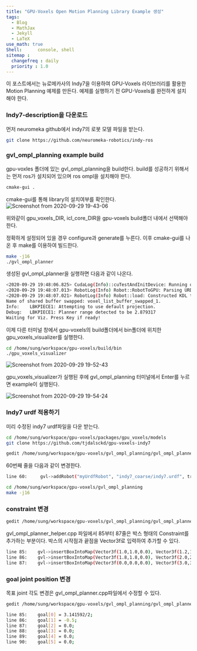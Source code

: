 ```yaml
---
title: "GPU-Voxels Open Motion Planning Library Example 생성"
tags:
  - Blog
  - MathJax
  - Jekyll
  - LaTeX
use_math: true
Shell:      console, shell
sitemap :
  changefreq : daily
  priority : 1.0
---
```


이 포스트에서는 뉴로메카사의 Indy7을 이용하여 GPU-Voxels 라이브러리를 활용한 Motion Planning 예제를 만든다.
예제를 실행하기 전 GPU-Voxels를 완전하게 설치해야 한다.
### Indy7-description을 다운로드
먼저 neuromeka github에서 indy7의 로봇 모델 파일을 받는다.
```bash
git clone https://github.com/neuromeka-robotics/indy-ros
```

### gvl_ompl_planning example build
gpu-voxles 폴더에 있는 gvl_ompl_planning을 build한다.
build를 성공하기 위해서는 먼저 ros가 설치되어 있으며 ros ompl을 설치해야 한다.
```bash
cmake-gui .
```
cmake-gui를 통해 library의 설치여부를 확인한다.
![Screenshot from 2020-09-29 19-43-06](https://user-images.githubusercontent.com/53217819/94548717-18d19f00-028c-11eb-8ab5-044c2fad5efb.png)

위와같이 gpu_voxels_DIR, icl_core_DIR을 gpu-voxels build폴더 내에서 선택해야한다.

정확하게 설정되어 있을 경우 configure과 generate를 누른다.
이후 cmake-gui를 나온 후 make를 이용하여 빌드한다.
```bash
make -j16
./gvl_ompl_planner
```
생성된 gvl_ompl_planner을 실행하면 다음과 같이 나온다. 
```bash
<2020-09-29 19:48:06.825> CudaLog(Info)::cuTestAndInitDevice: Running on GPU 0 (GeForce RTX 2080 Ti)
<2020-09-29 19:48:07.013> RobotLog(Info) Robot::RobotToGPU: Parsing URDF /home/sung/workspace/gpu-voxels/packages/gpu_voxels/models/indy7_coarse/indy7.urdf
<2020-09-29 19:48:07.021> RobotLog(Info) Robot::load: Constructed KDL tree has 6 Joints and 8 segments.
Name of shared buffer swapped: voxel_list_buffer_swapped_1.
Info:    LBKPIECE1: Attempting to use default projection.
Debug:   LBKPIECE1: Planner range detected to be 2.879317
Waiting for Viz. Press Key if ready!
```
이제 다른 터미널 창에서 gpu-voxels의 build폴더에서 bin폴더에 위치한 gpu_voxels_visualizer를 실행한다.
```bash
cd /home/sung/workspace/gpu-voxels/build/bin
./gpu_voxels_visualizer
```
![Screenshot from 2020-09-29 19-52-43](https://user-images.githubusercontent.com/53217819/94549545-5aaf1500-028d-11eb-8efb-b2195f97eaae.png)

gpu_voxels_visualizer가 실행된 후에 gvl_ompl_planning 터미널에서 Enter를 누르면 example이 실행된다.

![Screenshot from 2020-09-29 19-54-24](https://user-images.githubusercontent.com/53217819/94549714-9944cf80-028d-11eb-802f-ca3ea17cf53c.png)

### Indy7 urdf 적용하기
미리 수정된 indy7 urdf파일을 다운 받는다.
```bash
cd /home/sung/workspace/gpu-voxels/packages/gpu_voxels/models
git clone https://github.com/tjdalsckd/gpu-voxels-indy7
```

```bash
gedit /home/sung/workspace/gpu-voxels/gvl_ompl_planning/gvl_ompl_planner_helper.cpp
```
60번째 줄을 다음과 같이 변경한다.
```bash
line 60:     gvl->addRobot("myUrdfRobot", "indy7_coarse/indy7.urdf", true);
```

```bash
cd /home/sung/workspace/gpu-voxels/gvl_ompl_planning
make -j16
```
### constraint 변경

```bash
gedit /home/sung/workspace/gpu-voxels/gvl_ompl_planning/gvl_ompl_planner_helper.cpp
```
gvl_ompl_planner_helper.cpp 파일에서 85부터 87줄은 박스 형태의 Constraint를 추가하는 부분이다.
박스의 시작점과 끝점을 Vector3f로 입력하여 추가할 수 있다.

```bash
line 85:    gvl->insertBoxIntoMap(Vector3f(1.0,1.0,0.0), Vector3f(1.2,1.2,1.2), "myEnvironmentMap", eBVM_OCCUPIED, 2);
line 86:    gvl->insertBoxIntoMap(Vector3f(1.8,1.8,0.0), Vector3f(2.0,2.0,1.2), "myEnvironmentMap", eBVM_OCCUPIED, 2);
line 87:    gvl->insertBoxIntoMap(Vector3f(0.0,0.0,0.0), Vector3f(3.0,3.0,0.01), "myEnvironmentMap", eBVM_OCCUPIED, 2);
```
### goal joint position 변경
목표 joint 각도 변경은 gvl_ompl_planner.cpp파일에서 수정할 수 있다.

```bash
gedit /home/sung/workspace/gpu-voxels/gvl_ompl_planning/gvl_ompl_planner.cpp
```

```bash
line 85:    goal[0] = 3.141592/2;
line 86:    goal[1] = -0.5;
line 87:    goal[2] = 0.0;
line 88:    goal[3] = 0.0;
line 89:    goal[4] = 0.0;
line 90:    goal[5] = 0.0;
```

